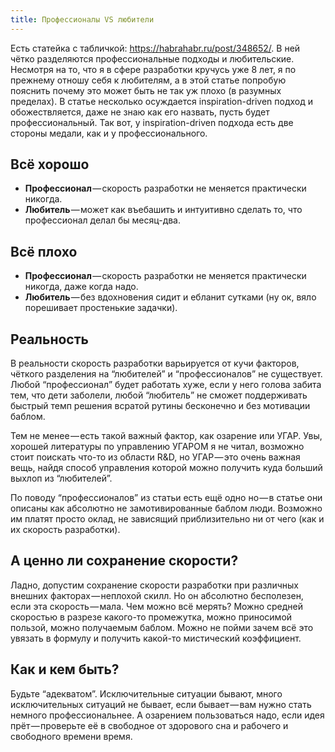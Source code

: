 ```yaml
---
title: Профессионалы VS любители
---
```


Есть статейка с табличкой: https://habrahabr.ru/post/348652/. В ней чётко разделяются профессиональные подходы и любительские. Несмотря на то, что я в сфере разработки кручусь уже 8 лет, я по прежнему отношу себя к любителям, а в этой статье попробую пояснить почему это может быть не так уж плохо (в разумных пределах). В статье несколько осуждается inspiration-driven подход и обожествляется, даже не знаю как его назвать, пусть будет профессиональный. Так вот, у inspiration-driven подхода есть две стороны медали, как и у профессионального.

## Всё хорошо

- **Профессионал** — скорость разработки не меняется практически никогда.
- **Любитель** — может как въебашить и интуитивно сделать то, что профессионал делал бы месяц-два.

## Всё плохо

- **Профессионал** — скорость разработки не меняется практически никогда, даже когда надо.
- **Любитель** — без вдохновения сидит и ебланит сутками (ну ок, вяло порешивает простенькие задачки).

## Реальность

В реальности скорость разработки варьируется от кучи факторов, чёткого разделения на “любителей” и “профессионалов” не существует. Любой “профессионал” будет работать хуже, если у него голова забита тем, что дети заболели, любой “любитель” не сможет поддерживать быстрый темп решения всратой рутины бесконечно и без мотивации баблом.

Тем не менее — есть такой важный фактор, как озарение или УГАР. Увы, хорошей литературы по управлению УГАРОМ я не читал, возможно стоит поискать что-то из области R&D, но УГАР — это очень важная вещь, найдя способ управления которой можно получить куда больший выхлоп из “любителей”.

По поводу “профессионалов” из статьи есть ещё одно но — в статье они описаны как абсолютно не замотивированные баблом люди. Возможно им платят просто оклад, не зависящий приблизительно ни от чего (как и их скорость разработки).

## А ценно ли сохранение скорости?

Ладно, допустим сохранение скорости разработки при различных внешних факторах — неплохой скилл. Но он абсолютно бесполезен, если эта скорость — мала. Чем можно всё мерять? Можно средней скоростью в разрезе какого-то промежутка, можно приносимой пользой, можно получаемым баблом. Можно не пойми зачем всё это увязать в формулу и получить какой-то мистический коэффициент.

## Как и кем быть?

Будьте “адекватом”. Исключительные ситуации бывают, много исключительных ситуаций не бывает, если бывает — вам нужно стать немного профессиональнее. А озарением пользоваться надо, если идея прёт — проверьте её в свободное от здорового сна и рабочего и свободного времени время.

